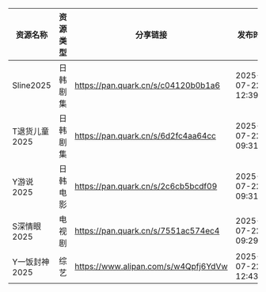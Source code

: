 | 资源名称      | 资源类型 | 分享链接                                 | 发布时间                |
| --------- | ---- | ------------------------------------ | ------------------- |
| Sline2025 | 日韩剧集 | https://pan.quark.cn/s/c04120b0b1a6  | 2025-07-22 12:39:14 |
| T退货儿童2025 | 日韩剧集 | https://pan.quark.cn/s/6d2fc4aa64cc  | 2025-07-22 09:31:30 |
| Y游说2025   | 日韩电影 | https://pan.quark.cn/s/2c6cb5bcdf09  | 2025-07-22 09:31:21 |
| S深情眼2025  | 电视剧  | https://pan.quark.cn/s/7551ac574ec4  | 2025-07-22 09:29:11 |
| Y一饭封神2025 | 综艺   | https://www.alipan.com/s/w4Qpfj6YdVw | 2025-07-22 12:43:21 |
